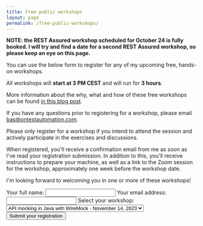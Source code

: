 ```yaml
---
title: Free public workshops
layout: page
permalink: /free-public-workshops/
---
```

**NOTE: the REST Assured workshop scheduled for October 24 is fully booked. I will try and find a date for a second REST Assured workshop, so please keep an eye on this page.** 

You can use the below form to register for any of my upcoming free, hands-on workshops.

All workshops will **start at 3 PM CEST** and will run for **3 hours**.  

More information about the why, what and how of these free workshops can be found [in this blog post](/free-public-workshops-a-new-initiative/). 

If you have any questions prior to registering for a workshop, please email bas@ontestautomation.com.

Please only register for a workshop if you intend to attend the session and actively participate in the exercises and discussions.  

When registered, you'll receive a confirmation email from me as soon as I've read your registration submission. In addition to this, you'll receive instructions to prepare your machine, as well as a link to the Zoom session for the workshop, approximately one week before the workshop date.

I'm looking forward to welcoming you in one or more of these workshops!

<form
  action="https://formspree.io/f/mvojwyyo"
  method="POST"
>
  <label>
    Your full name:
    <input type="text" name="fullname" required>
  </label>
  <label>
    Your email address:
    <input type="email" name="email" required>
  </label>
  <label for="workshop">Select your workshop:</label>
  <select name="workshop" id="workshop">
    <option value="wiremock-nov-2023">API mocking in Java with WireMock - November 14, 2023</option>
    <option value="contract-testing-dec-2023">Contract testing in Java with Pact - December 11, 2023</option>
  </select>
  <br/>
  <button type="submit">Submit your registration</button>
</form>
